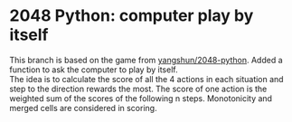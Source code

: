 2048 Python: computer play by itself
===========

This branch is based on the game from [yangshun/2048-python](https://github.com/yangshun/2048-python). Added a function to ask the computer to play by itself.  
The idea is to calculate the score of all the 4 actions in each situation and step to the direction rewards the most. The score of one action is the weighted sum of the scores of the following n steps. Monotonicity and merged cells are considered in scoring.
